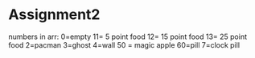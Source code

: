 # Assignment2

numbers in arr:
0=empty
11= 5 point food
12= 15 point food
13= 25 point food
2=pacman
3=ghost
4=wall 
50 = magic apple
60=pill
7=clock pill
